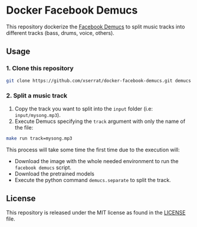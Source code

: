 # Docker Facebook Demucs
This repository dockerize the [Facebook Demucs](https://github.com/facebookresearch/demucs)
to split music tracks into different tracks (bass, drums, voice, others).

## Usage
### 1. Clone this repository
```bash
git clone https://github.com/xserrat/docker-facebook-demucs.git demucs
```
### 2. Split a music track
1. Copy the track you want to split into the `input` folder (i.e: `input/mysong.mp3`).
2. Execute Demucs specifying the `track` argument with only the name of the file:
```bash
make run track=mysong.mp3
```

This process will take some time the first time due to the execution will:
* Download the image with the whole needed environment to run the `facebook demucs` script.
* Download the pretrained models
* Execute the python command `demucs.separate` to split the track.

## License
This repository is released under the MIT license as found in the [LICENSE](LICENSE) file.
